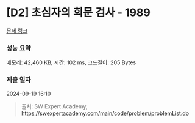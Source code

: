 # [D2] 초심자의 회문 검사 - 1989 

[문제 링크](https://swexpertacademy.com/main/code/problem/problemDetail.do?contestProbId=AV5PyTLqAf4DFAUq) 

### 성능 요약

메모리: 42,460 KB, 시간: 102 ms, 코드길이: 205 Bytes

### 제출 일자

2024-09-19 16:10



> 출처: SW Expert Academy, https://swexpertacademy.com/main/code/problem/problemList.do